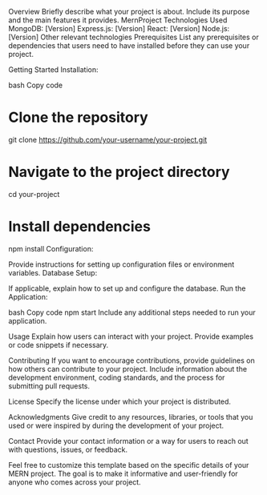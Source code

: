 Overview
Briefly describe what your project is about. Include its purpose and the main features it provides.
MernProject
Technologies Used
MongoDB: [Version]
Express.js: [Version]
React: [Version]
Node.js: [Version]
Other relevant technologies
Prerequisites
List any prerequisites or dependencies that users need to have installed before they can use your project.

Getting Started
Installation:

bash
Copy code
# Clone the repository
git clone https://github.com/your-username/your-project.git

# Navigate to the project directory
cd your-project

# Install dependencies
npm install
Configuration:

Provide instructions for setting up configuration files or environment variables.
Database Setup:

If applicable, explain how to set up and configure the database.
Run the Application:

bash
Copy code
npm start
Include any additional steps needed to run your application.

Usage
Explain how users can interact with your project. Provide examples or code snippets if necessary.

Contributing
If you want to encourage contributions, provide guidelines on how others can contribute to your project. Include information about the development environment, coding standards, and the process for submitting pull requests.

License
Specify the license under which your project is distributed.

Acknowledgments
Give credit to any resources, libraries, or tools that you used or were inspired by during the development of your project.

Contact
Provide your contact information or a way for users to reach out with questions, issues, or feedback.

Feel free to customize this template based on the specific details of your MERN project. The goal is to make it informative and user-friendly for anyone who comes across your project.
